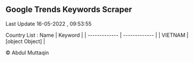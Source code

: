 

## Google Trends Keywords Scraper 
 
Last Update 16-05-2022 , 09:53:55

Country List :
 Name  | Keyword |
| ------------- | ------------- |
| VIETNAM | [object Object] |



© Abdul Muttaqin 
